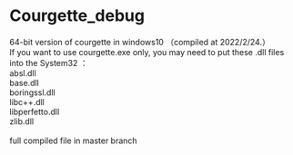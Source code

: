 # Courgette_debug
64-bit version of courgette in windows10 （compiled at 2022/2/24.） 
<br>If you want to use courgette.exe only, you may need to put these .dll files into the System32 ：
<br>absl.dll
<br>base.dll
<br>boringssl.dll
<br>libc++.dll
<br>libperfetto.dll
<br>zlib.dll
<br><br>full  compiled file in  master branch
